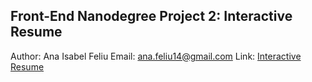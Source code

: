 ## Front-End Nanodegree Project 2: Interactive Resume

Author: Ana Isabel Feliu
Email: ana.feliu14@gmail.com
Link: [Interactive Resume](http://feliu.io/ana/front-end/p2)
